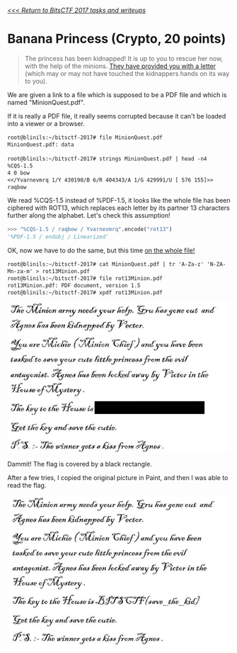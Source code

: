 _[<<< Return to BitsCTF 2017 tasks and writeups](/CTF-Jeopardy/2017-bitsctf)_
# Banana Princess (Crypto, 20 points)

>The princess has been kidnapped! It is up to you to rescue her now, with the help of the minions. [They have provided you with a letter](MinionQuest.pdf) (which may or may not have touched the kidnappers hands on its way to you).

We are given a link to a file which is supposed to be a PDF file and which is named "MinionQuest.pdf".

If it is really a PDF file, it really seems corrupted because it can't be loaded into a viewer or a browser.

```console
root@blinils:~/bitsctf-2017# file MinionQuest.pdf
MinionQuest.pdf: data

root@blinils:~/bitsctf-2017# strings MinionQuest.pdf | head -n4
%CQS-1.5
4 0 bow
<</Yvarnevmrq 1/Y 430190/B 6/R 404343/A 1/G 429991/U [ 576 155]>>
raqbow
```

We read %CQS-1.5 instead of %PDF-1.5, it looks like the whole file has been ciphered with ROT13, which replaces each letter by its partner 13 characters further along the alphabet. Let's check this assumption!

```python
>>> "%CQS-1.5 / raqbow / Yvarnevmrq".encode("rot13")
'%PDF-1.5 / endobj / Linearized'
```

OK, now we have to do the same, but this time [on the whole file!](rot13Minion.pdf)

```console
root@blinils:~/bitsctf-2017# cat MinionQuest.pdf | tr 'A-Za-z' 'N-ZA-Mn-za-m' > rot13Minion.pdf
root@blinils:~/bitsctf-2017# file rot13Minion.pdf
rot13Minion.pdf: PDF document, version 1.5
root@blinils:~/bitsctf-2017# xpdf rot13Minion.pdf
```

![Find the flag in this image](hidden-flag.png)

Dammit! The flag is covered by a black rectangle.

After a few tries, I copied the original picture in Paint, and then I was able to read the flag.

![Validate the flag in this image](plaintext-flag.png)
